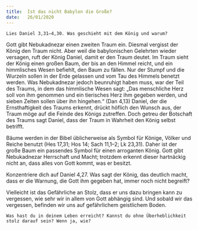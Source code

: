 ```yaml
---
title:  Ist das nicht Babylon die Große?
date:   26/01/2020
---
```


`Lies Daniel 3,31–4,30. Was geschieht mit dem König und warum?`

Gott gibt Nebukadnezar einen zweiten Traum ein. Diesmal vergisst der König den Traum nicht. Aber weil die babylonischen Gelehrten wieder versagen, ruft der König Daniel, damit er den Traum deutet. Im Traum sieht der König einen großen Baum, der bis an den Himmel reicht, und ein himmlisches Wesen befiehlt, den Baum zu fällen. Nur der Stumpf und die Wurzeln sollen in der Erde gelassen und vom Tau des Himmels benetzt werden. Was Nebukadnezar jedoch beunruhigt haben muss, war der Teil des Traums, in dem das himmlische Wesen sagt: „Das menschliche Herz soll von ihm genommen und ein tierisches Herz ihm gegeben werden, und sieben Zeiten sollen über ihn hingehen.“ (Dan 4,13) Daniel, der die Ernsthaftigkeit des Traums erkennt, drückt höflich den Wunsch aus, der Traum möge auf die Feinde des Königs zutreffen. Doch getreu der Botschaft des Traums sagt Daniel, dass der Traum in Wahrheit den König selbst betrifft.

Bäume werden in der Bibel üblicherweise als Symbol für Könige, Völker und Reiche benutzt (Hes 17,31; Hos 14; Sach 11,1–2; Lk 23,31). Daher ist der große Baum ein passendes Symbol für einen arroganten König. Gott gibt Nebukadnezar Herrschaft und Macht; trotzdem erkennt dieser hartnäckig nicht an, dass alles von Gott kommt, was er besitzt.

Konzentriere dich auf Daniel 4,27. Was sagt der König, das deutlich macht, dass er die Warnung, die Gott ihm gegeben hat, immer noch nicht begreift?

Vielleicht ist das Gefährliche an Stolz, dass er uns dazu bringen kann zu vergessen, wie sehr wir in allem von Gott abhängig sind. Und sobald wir das vergessen, befinden wir uns auf gefährlichem geistlichem Boden.

`Was hast du in deinem Leben erreicht? Kannst du ohne Überheblichkeit stolz darauf sein? Wenn ja, wie?`
